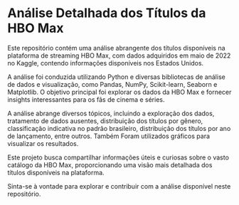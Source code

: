 # Análise Detalhada dos Títulos da HBO Max

Este repositório contém uma análise abrangente dos títulos disponíveis na plataforma de streaming HBO Max, com dados adquiridos em maio de 2022 no Kaggle, contendo informações disponíveis nos Estados Unidos.

A análise foi conduzida utilizando Python e diversas bibliotecas de análise de dados e visualização, como Pandas, NumPy, Scikit-learn, Seaborn e Matplotlib. O objetivo principal foi explorar os dados da HBO Max e fornecer insights interessantes para os fãs de cinema e séries.

A análise abrange diversos tópicos, incluindo a exploração dos dados, tratamento de dados ausentes, distribuição dos títulos por gênero, classificação indicativa no padrão brasileiro, distribuição dos títulos por ano de lançamento, entre outros. Também Foram utilizados gráficos para visualizar os resultados.

Este projeto busca compartilhar informações úteis e curiosas sobre o vasto catálogo da HBO Max, proporcionando uma visão mais detalhada dos títulos disponíveis na plataforma.

Sinta-se à vontade para explorar e contribuir com a análise disponível neste repositório.
